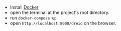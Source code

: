 - Install [Docker](https://www.docker.com)
- open the terminal at the project's root directory.
- run `docker-compose up`
- open `http://localhost:8000/dreid` on the browser.